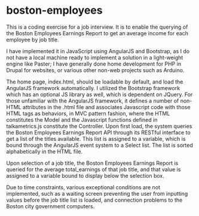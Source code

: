 # boston-employees
This is a coding exercise for a job interview. It is to enable the querying of the Boston Employees Earnings Report to get an average income for each employee by job title.

I have implemented it in JavaScript using AngularJS and Bootstrap, as I do not have a local machine ready to implement a solution in a light-weight engine like Paster; I have generally done home development for PHP in Drupal for websites, or various other non-web projects such as Arduino.

The home page, index.html, should be loadable by default, and load the AngularJS framework automatically. I utilized the Bootstrap framework which has an optional JS library as well, which is dependent on JQuery. For those unfamiliar with the AngularJS framework, it defines a number of non-HTML attributes in the .html file and associates Javascript code with those HTML tags as behaviors, in MVC pattern fashion, where the HTML constitutes the Model and the Javascript functions defined in taikametrics.js constitute the Controller. Upon first load, the system queries the Boston Employees Earnings Report API through its RESTful interface to get a list of the titles available. This list is assigned to a variable, which is bound through the AngularJS event system to a Select list. The list is sorted alphabetically in the HTML file.

Upon selection of a job title, the Boston Employees Earnings Report is queried for the average total_earnings of that job title, and that value is assigned to a variable bound to display below the selection box.

Due to time constraints, various exceptional conditions are not implemented, such as a waiting screen preventing the user from inputting values before the job title list is loaded, and connection problems to the Boston city government computers.
